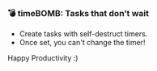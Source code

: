 ### 💣 timeBOMB: Tasks that don’t wait

- Create tasks with self-destruct timers.
- Once set, you can't change the timer!

Happy Productivity :)
